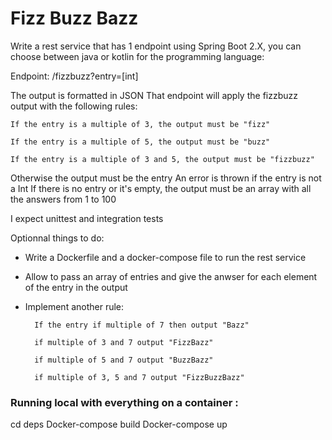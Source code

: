 # Fizz Buzz Bazz

Write a rest service that has 1 endpoint using Spring Boot 2.X, you can choose between java or kotlin for the programming language:

Endpoint: /fizzbuzz?entry=[int]

The output is formatted in JSON
That endpoint will apply the fizzbuzz output with the following rules:

    If the entry is a multiple of 3, the output must be "fizz"
    
    If the entry is a multiple of 5, the output must be "buzz"
    
    If the entry is a multiple of 3 and 5, the output must be "fizzbuzz"
    

Otherwise the output must be the entry
    An error is thrown if the entry is not a Int
    If there is no entry or it's empty, the output must be an array with all the answers from 1 to 100
 
I expect unittest and integration tests

Optionnal things to do:
- Write a Dockerfile and a docker-compose file to run the rest service
- Allow to pass an array of entries and give the anwser for each element of the entry in the output
- Implement another rule: 

        If the entry if multiple of 7 then output "Bazz"

        if multiple of 3 and 7 output "FizzBazz"

        if multiple of 5 and 7 output "BuzzBazz"

        if multiple of 3, 5 and 7 output "FizzBuzzBazz"


### Running local with everything on a container :

cd deps
Docker-compose build
Docker-compose up